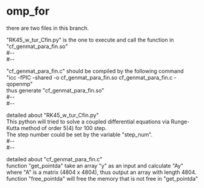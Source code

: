 # omp_for
there are two files in this branch.


"RK45_w_tur_Cfin.py" is the one to execute and call the function in "cf_genmat_para_fin.so"  
#--  
#--
  
  
"cf_genmat_para_fin.c" should be compiled by the following command  
"icc -fPIC -shared -o cf_genmat_para_fin.so cf_genmat_para_fin.c -qopenmp"   
thus generate "cf_genmat_para_fin.so"  
#--  
#--
  
  
detailed about "RK45_w_tur_Cfin.py"  
This python will tried to solve a coupled differential equations via Runge-Kutta method of order 5(4) for 100 step.  
The step number could be set by the variable "step_num".  
#--  
#--
  
  
detailed about "cf_genmat_para_fin.c"  
function "get_pointda" take an array "y" as an input and calculate "Ay" where "A" is a matrix (4804 x 4804), thus output an array with length 4804.  
function "free_pointda" will free the memory that is not free in "get_pointda"
